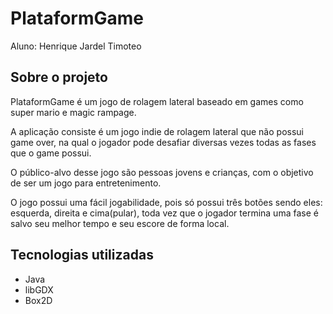 # PlataformGame
Aluno: Henrique Jardel Timoteo

## Sobre o projeto

PlataformGame é um jogo de rolagem lateral baseado em games como super mario e magic rampage.

A aplicação consiste é um jogo indie de rolagem lateral que não possui game over, na qual o jogador pode desafiar diversas vezes todas as fases que o game possui.

O público-alvo desse jogo são pessoas jovens e crianças, com o objetivo de ser um jogo para entretenimento.

O jogo possui uma fácil jogabilidade, pois só possui três botões sendo eles: esquerda, direita e cima(pular), toda vez que o jogador termina uma fase é salvo seu melhor tempo
e seu escore de forma local.

## Tecnologias utilizadas

- Java
- libGDX
- Box2D

